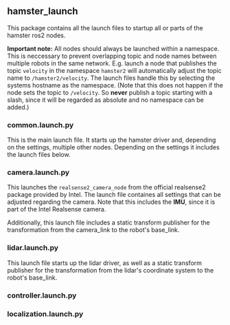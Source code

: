 ## hamster_launch

This package contains all the launch files to startup all or parts of the hamster ros2 nodes.

**Important note:**
All nodes should always be launched within a namespace.
This is neccessary to prevent overlapping topic and node names between multiple robots in the same network.
E.g. launch a node that publishes the topic ```velocity``` in the namespace ```hamster2``` will automatically adjust the topic name to ```/hamster2/velocity```.
The launch files handle this by selecting the systems hostname as the namespace.
(Note that this does not happen if the node sets the topic to ```/velocity```. So **never** publish a topic starting with a slash, since it will be regarded as absolute and no namespace can be added.)


### **common.launch.py**
This is the main launch file. It starts up the hamster driver and, depending on the settings, multiple other nodes.
Depending on the settings it includes the launch files below.

### camera.launch.py
This launches the ```realsense2_camera_node``` from the official realsense2 package provided by Intel.
The launch file containes all settings that can be adjusted regarding the camera.
Note that this includes the **IMU**, since it is part of the Intel Realsense camera.

Additionally, this launch file includes a static transform publisher for the transformation from the camera_link to the robot's base_link.

### lidar.launch.py
This launch file starts up the lidar driver, as well as a static transform publisher for the transformation from the lidar's coordinate system to the robot's base_link.

### controller.launch.py

### localization.launch.py



